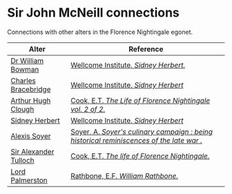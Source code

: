 # Sir John McNeill connections
Connections with other alters in the Florence Nightingale egonet.

| Alter  | Reference|
| ------------- |------------- |
| [Dr William Bowman](https://github.com/altealo/FNTest/blob/master/AltersReferences/WilliamBowman.md)  |[Wellcome Institute. *Sidney Herbert.*](http://www.florence-nightingale-avenging-angel.co.uk/goldie/goldieitems/4_184.htm)|
| [Charles Bracebridge](https://github.com/altealo/FNTest/blob/master/AltersReferences/CharlesBracebridge.md)  |[Wellcome Institute. *Sidney Herbert*](http://www.florence-nightingale-avenging-angel.co.uk/goldie/goldieitems/4_184.htm)|
| [Arthur Hugh Clough](https://github.com/altealo/FNTest/blob/master/AltersReferences/ArthurHughClough.md) |[Cook, E.T. *The Life of Florence Nightingale vol. 2 of 2.*](http://www.gutenberg.org/files/40058/40058-h/40058-h.htm)|
| [Sidney Herbert](https://github.com/altealo/FNTest/blob/master/AltersReferences/SidneyHerbert.md)  |[Wellcome Institute. *Sidney Herbert*](http://www.florence-nightingale-avenging-angel.co.uk/goldie/goldieitems/4_184.htm)|
| [Alexis Soyer](https://github.com/altealo/FNTest/blob/master/AltersReferences/AlexisSoyer.md) |[Soyer, A. *Soyer's culinary campaign : being historical reminiscences of the late war .*](https://archive.org/stream/soyersculinaryca00soyeuoft/soyersculinaryca00soyeuoft_djvu.txt)|
| [Sir Alexander Tulloch](https://github.com/altealo/FNTest/blob/master/AltersReferences/AlexanderTulloch.md)  |[Cook, E.T. *The life of Florence Nightingale.*](https://archive.org/details/lifeofflorenceni01cookuoft/page/xxx/mode/2up)|
| [Lord Palmerston](https://github.com/altealo/FNTest/blob/master/AltersReferences/LordPalmerston.md)  |[Rathbone, E.F. *William Rathbone.*](https://books.google.co.uk/books?id=xHINAwAAQBAJ&pg=PA146&lpg=PA146&dq=lord+palmerston+and+Sir+Alexander+Tulloch&source=bl&ots=qahkldsGFp&sig=ACfU3U29twLjrKLlXkz9P5ZHrEFASom1Aw&hl=en&sa=X&ved=2ahUKEwidn52wzPDjAhVSeMAKHXuNDY8Q6AEwBXoECAgQAQ#v=onepage&q=lord%20palmerston%20and%20Sir%20Alexander%20Tulloch&f=false)|


